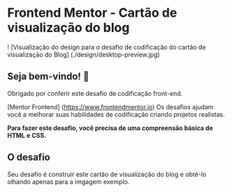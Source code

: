 # Frontend Mentor - Cartão de visualização do blog

! [Visualização do design para o desafio de codificação do cartão de visualização do Blog] (./design/desktop-preview.jpg)

## Seja bem-vindo! 👋

Obrigado por conferir este desafio de codificação front-end.

[Mentor Frontend] (https://www.frontendmentor.io) Os desafios ajudam você a melhorar suas habilidades de codificação criando projetos realistas.

**Para fazer este desafio, você precisa de uma compreensão básica de HTML e CSS.**

## O desafio

Seu desafio é construir este cartão de visualização do blog e obtê-lo olhando apenas para a imgagem exemplo.